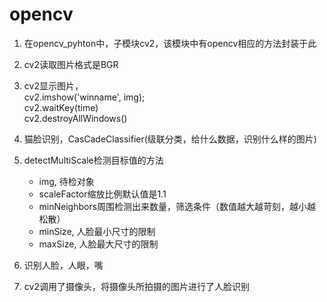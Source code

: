 # opencv
1. 在opencv_pyhton中，子模块cv2，该模块中有opencv相应的方法封装于此
2. cv2读取图片格式是BGR
3. cv2显示图片，   
	cv2.imshow('winname', img);   
	cv2.waitKey(time)   
	cv2.destroyAllWindows()
4. 猫脸识别，CasCadeClassifier(级联分类，给什么数据，识别什么样的图片)
5. detectMultiScale检测目标值的方法
	- img, 待检对象
	- scaleFactor缩放比例默认值是1.1
	- minNeighbors周围检测出来数量，筛选条件（数值越大越苛刻，越小越松散）
	- minSize, 人脸最小尺寸的限制
	- maxSize, 人脸最大尺寸的限制

6. 识别人脸，人眼，嘴
7. cv2调用了摄像头，将摄像头所拍摄的图片进行了人脸识别